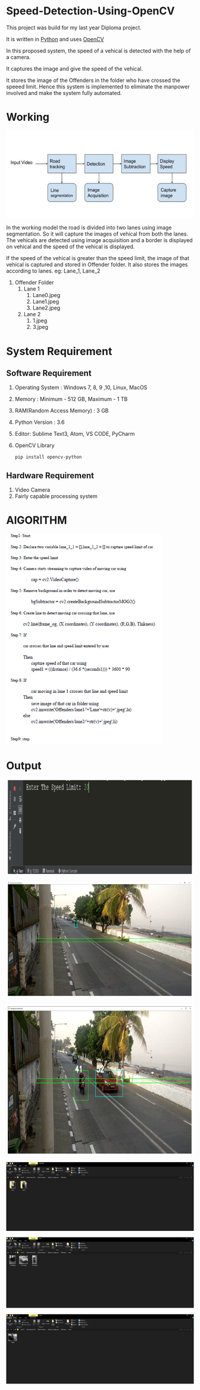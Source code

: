 # Speed-Detection-Using-OpenCV

This project was build for my last year Diploma project.

It is written in [Python](https://www.python.org/) and uses [OpenCV](https://opencv.org/) 

In this proposed system, the speed of a vehical is detected with the help of a camera. 

It captures the image and give the speed of the vehical.

It stores the image of the Offenders in the folder who have crossed the speeed limit. Hence this system is implemented to eliminate the manpower involved and make the system fully automated.


# Working

![](./images/working.png)


In the working model the road is divided into two lanes using image segmentation. So it will capture the images of vehical from both the lanes. 
The vehicals are detected using image acquisition and a border is displayed on vehical and the speed of the vehical is displayed. 

If the speed of the vehical is greater than the speed limit, the image of that vehical is captured and stored in Offender folder. It also stores the images according to lanes. eg: Lane_1, Lane_2


1. Offender Folder
   1. Lane 1
      1. Lane0.jpeg
      2. Lane1.jpeg
      3. Lane2.jpeg
   2. Lane 2
      1. 1.jpeg
      2. 3.jpeg
    

# System Requirement

## Software Requirement

1. Operating System : Windows 7, 8, 9 ,10, Linux, MacOS

2. Memory : Minimum - 512 GB,
         Maximum - 1 TB

3. RAM(Random Access Memory) : 3 GB

4. Python Version : 3.6

5. Editor: Sublime Text3, Atom, VS CODE, PyCharm

6. OpenCV Library
    ```
    pip install opencv-python
    ```

## Hardware Requirement

1. Video Camera
2. Fairly capable processing system


# AlGORITHM

![Untitled](images/Algorithm.png)


# Output

![Fig 1:](./images/output3.png)

![Fig 2:](./images/output1.png)

![Fig 3:](./images/output2.png)

![Fig 4:](./images/Capture.PNG)

![Fig 5:](./images/Capture1.PNG)

![Fig 6:](./images/Capture2.PNG)


